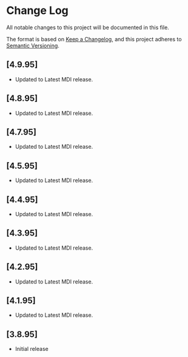 # Change Log

All notable changes to this project will be documented in this file.

The format is based on [Keep a Changelog](https://keepachangelog.com/en/1.0.0/), and this project adheres to [Semantic Versioning](https://semver.org/spec/v2.0.0.html).

## [4.9.95]

- Updated to Latest MDI release.

## [4.8.95]

- Updated to Latest MDI release.


## [4.7.95]

- Updated to Latest MDI release.


## [4.5.95]

- Updated to Latest MDI release.

## [4.4.95]

- Updated to Latest MDI release.

## [4.3.95]

- Updated to Latest MDI release.

## [4.2.95]

- Updated to Latest MDI release.

## [4.1.95]

- Updated to Latest MDI release.

## [3.8.95]

- Initial release